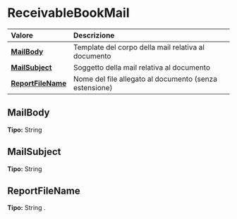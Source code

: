 # ReceivableBookMail

| Valore | Descrizione |
| :--- | :--- |
| [**MailBody**](receivablebookmail.md#mailbody) | Template del corpo della mail relativa al documento |
| [**MailSubject**](receivablebookmail.md#mailsubject) | Soggetto della mail relativa al documento |
| [**ReportFileName**](receivablebookmail.md#reportfilename) | Nome del file allegato al documento \(senza estensione\) |

## MailBody

**Tipo:** String

## MailSubject

**Tipo:** String

## ReportFileName

**Tipo:** String
.